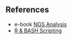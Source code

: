## References
- e-book [NGS Analysis](https://learn.gencore.bio.nyu.edu)
- [R & BASH Scripting](https://elizabethbrooks.github.io/NFCDSWorkshop_BioinformaticsDataAnalysis/05-RBASHScripting/index.html)
